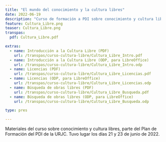 ```yaml
---
title: "El mundo del conocimiento y la cultura libres"
date: 2022-06-19
description: "Curso de formación a PDI sobre conocimiento y cultura libres."
feature: Cultura_Libre.png
teaser: Cultura_Libre.png
transpas:
  pdf: Cultura_Libre.pdf

extras:
  - name: Introducción a la Cultura Libre (PDF)
    url: /transpas/curso-cultura-libre/Cultura_Libre_Intro.pdf
  - name: Introducción a la Cultura Libre (ODP, para LibreOffice)
    url: /transpas/curso-cultura-libre/Cultura_Libre_Intro.odp
  - name: Licencias (PDF)
    url: /transpas/curso-cultura-libre/Cultura_Libre_Licencias.pdf
  - name: Licencias (ODP, para LibreOffice)
    url: /transpas/curso-cultura-libre/Cultura_Libre_Licencias.odp
  - name: Búsqueda de obras libres (PDF)
    url: /transpas/curso-cultura-libre/Cultura_Libre_Busqueda.pdf
  - name: Búsqueda de obras libres (ODP, para LibreOffice)
    url: /transpas/curso-cultura-libre/Cultura_Libre_Busqueda.odp

type: pres

---
```


Materiales del curso sobre conocimiento y cultura libres, parte del Plan de Formación del PDI de la URJC. Tuvo lugar los días 21 y 23 de junio de 2022.
